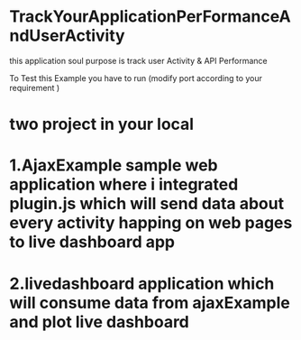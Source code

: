 # TrackYourApplicationPerFormanceAndUserActivity
this application soul purpose is track user Activity &amp; API Performance 



To Test this Example you have to run (modify port according to your requirement )

# two project in your local

# 1.AjaxExample sample web application where i integrated plugin.js which will send data about every activity happing on web pages to live dashboard app
# 2.livedashboard application which will consume data from ajaxExample and plot live dashboard

